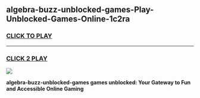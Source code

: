 
## algebra-buzz-unblocked-games-Play-Unblocked-Games-Online-1c2ra
<h3>
<a href="https://premium76.site?title=algebra-buzz-unblocked-games&ref=25A">CLICK TO PLAY</a></h3>
<hr>

<h3>
<a href="https://premium76.site?title=algebra-buzz-unblocked-games&ref=25A">CLICK 2 PLAY</a>
  
</h3>

<a href="https://premium76.site?title=algebra-buzz-unblocked-games&ref=25A"><img src="https://clearcache.store/games.png"></a>


**algebra-buzz-unblocked-games games unblocked: Your Gateway to Fun and Accessible Online Gaming**
